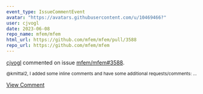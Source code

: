 ```yaml
---
event_type: IssueCommentEvent
avatar: "https://avatars.githubusercontent.com/u/10469466?"
user: cjvogl
date: 2023-06-08
repo_name: mfem/mfem
html_url: https://github.com/mfem/mfem/pull/3588
repo_url: https://github.com/mfem/mfem
---
```


<a href='https://github.com/cjvogl' target='_blank'>cjvogl</a> commented on issue <a href='https://github.com/mfem/mfem/pull/3588' target='_blank'>mfem/mfem#3588</a>.

<small>@kmittal2, I added some inline comments and have some additional requests/comments:...</small>

<a href='https://github.com/mfem/mfem/pull/3588' target='_blank'>View Comment</a>